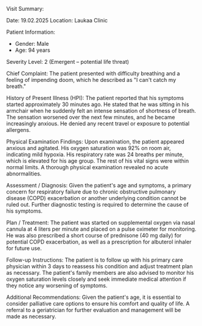 Visit Summary:

Date: 19.02.2025
Location: Laukaa Clinic

Patient Information:
- Gender: Male
- Age: 94 years

Severity Level: 2 (Emergent – potential life threat)

Chief Complaint:
The patient presented with difficulty breathing and a feeling of impending doom, which he described as "I can't catch my breath."

History of Present Illness (HPI):
The patient reported that his symptoms started approximately 30 minutes ago. He stated that he was sitting in his armchair when he suddenly felt an intense sensation of shortness of breath. The sensation worsened over the next few minutes, and he became increasingly anxious. He denied any recent travel or exposure to potential allergens.

Physical Examination Findings:
Upon examination, the patient appeared anxious and agitated. His oxygen saturation was 92% on room air, indicating mild hypoxia. His respiratory rate was 24 breaths per minute, which is elevated for his age group. The rest of his vital signs were within normal limits. A thorough physical examination revealed no acute abnormalities.

Assessment / Diagnosis:
Given the patient's age and symptoms, a primary concern for respiratory failure due to chronic obstructive pulmonary disease (COPD) exacerbation or another underlying condition cannot be ruled out. Further diagnostic testing is required to determine the cause of his symptoms.

Plan / Treatment:
The patient was started on supplemental oxygen via nasal cannula at 4 liters per minute and placed on a pulse oximeter for monitoring. He was also prescribed a short course of prednisone (40 mg daily) for potential COPD exacerbation, as well as a prescription for albuterol inhaler for future use.

Follow-up Instructions:
The patient is to follow up with his primary care physician within 3 days to reassess his condition and adjust treatment plan as necessary. The patient's family members are also advised to monitor his oxygen saturation levels closely and seek immediate medical attention if they notice any worsening of symptoms.

Additional Recommendations:
Given the patient's age, it is essential to consider palliative care options to ensure his comfort and quality of life. A referral to a geriatrician for further evaluation and management will be made as necessary.